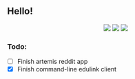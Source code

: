 ## Hello!
<p align="center">
  <img src="https://github-readme-stats.vercel.app/api/top-langs/?username=ahsan-a&theme=nord" />
  <img src="https://github-readme-stats.vercel.app/api?username=ahsan-a&&show_icons=true&theme=nord&line_height=27&v=5" /> 
  <img src="https://github-readme-streak-stats.herokuapp.com/?user=ahsan-a&theme=nord" />
 </p>

### Todo:
-   [ ] Finish artemis reddit app
-   [x] Finish command-line edulink client
